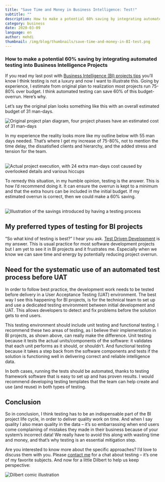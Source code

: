 ```yaml
---
title: "Save Time and Money in Business Intelligence: Test!"
subtitle: ""
description: How to make a potential 60% saving by integrating automated testing into Business Intelligence Projects
category: business
date: 2020-03-09
language: en
author: mehdi
thumbnail: /img/blog/thumbnails/save-time-and-money-in-BI-test.png
---
```


### How to make a potential 60% saving by integrating automated testing into Business Intelligence Projects



If you read my last post with [Business Intelligence (BI) projects tips](https://mango-is.com/blog/business/how-to-get-more-out-of-your-BI-projects-4-tips) you’ll know I think testing is not a luxury and now I want to illustrate this. Going by experience, I estimate from original plan to realization most projects run 75-80% over budget. I think automated testing can save 60% of this budget-overrun. Here’s why.

Let’s say the original plan looks something like this with an overall estimated budget of 31 man-days.

<img class="u-img-responsive" src="/img/blog/flow-chart-1-original-plan.png" alt="Original project plan diagram, four project phases have an estimated cost of 31 man-days">
<br>

In my experience the reality looks more like my outline below with 55 man days needed. That’s where I get my increase of 75-80%, not to mention the time delay, the dissatisfied clients and hierarchy, and the added stress and tension for the team.

<br>
<img class="u-img-responsive" src="/img/blog/flow-chart-2-actual-flow.png" alt="Actual project execution, with 24 extra man-days cost caused by overlooked details and various hiccups">
<br>

To remedy this situation, in my humble opinion, testing is the answer. This is how I’d recommend doing it. It can ensure the overrun is kept to a minimum and that the extra hours can be included in the initial budget. If my estimated overrun is correct, then we could make a 60% saving.

<br>
<img class="u-img-responsive" src="/img/blog/flow-chart-3-plan-with-test-phase.png" alt="Illustration of the savings introduced by having a testing process">

## My preferred types of testing for BI projects

“So what kind of testing is best?” I hear you ask. [Test Driven Development](https://en.wikipedia.org/wiki/Test-driven_development) is my answer. This is usual practice for most software development projects but I am yet to see it in BI projects and it frustrates me. Especially when we know we can save time and energy by potentially reducing project overrun.  

## Need for the systematic use of an automated test process before UAT

In order to follow best practice, the development work needs to be tested before delivery in a User Acceptance Testing (UAT) environment. The best way I see this happening for BI projects, is for the technical team to set up and use a dedicated testing environment between initial development and UAT. This allows developers to detect and fix problems before the solution gets to end users. 

This testing environment should include unit testing and functional testing. I recommend these two areas of testing, as I believe their implementation in BI projects, as shown above, can really make the difference. Unit testing because it tests the actual units/components of the software: it validates that each unit performs as it should, or shouldn’t. And functional testing because it takes a step back from the software components and tests if the solution is functioning well in delivering correct and reliable intelligence data.

In both cases, running the tests should be automated, thanks to testing framework software that is easy to set up and has proven results. I would recommend developing testing templates that the team can help create and use (and reuse) in both types of testing.


## Conclusion

So in conclusion, I think testing has to be an indispensable part of the BI project life cycle, in order to deliver quality work on time. And when I say quality I also mean quality in the data – it’s so embarrassing when end users come complaining of mistakes they made in their business because of your system’s incorrect data! We really have to avoid this along with wasting time and money, and that’s why testing is an essential mitigation step.

Are you interested to know more about the specific approaches? I’d love to discuss them with you. Please [contact me](/contact/) for a chat about testing – it’s one of my favorite subjects. And now for a little Dilbert to help us keep perspective:

<img class="u-img-responsive" src="/img/blog/" alt="Dilbert comic illustration">
